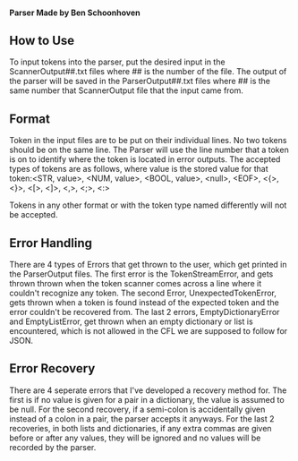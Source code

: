 #### Parser Made by Ben Schoonhoven

## How to Use
To input tokens into the parser, put the desired input in the ScannerOutput##.txt files where ## is the number of the file. The output of the parser will be saved in the ParserOutput##.txt files where ## is the same number that ScannerOutput file that the input came from.

## Format
Token in the input files are to be put on their individual lines. No two tokens should be on the same line. The Parser will use the line number that a token is on to identify where the token is located in error outputs. The accepted types of tokens are as follows, where value is the stored value for that token:<STR, value>, <NUM, value>, <BOOL, value>, <null\>, <EOF\>, <{>, <}>, <[>, 
<]>, <,>, <;>, <:>

Tokens in any other format or with the token type named differently will not be accepted.

## Error Handling
There are 4 types of Errors that get thrown to the user, which get printed in the ParserOutput files.
The first error is the TokenStreamError, and gets thrown thrown when the token scanner comes across a line where it couldn't recognize any token. The second Error, UnexpectedTokenError, gets thrown when a token is found instead of the expected token and the error couldn't be recovered from. The last 2 errors, EmptyDictionaryError and EmptyListError, get thrown when an empty dictionary or list is encountered, which is not allowed in the CFL we are supposed to follow for JSON.

## Error Recovery
There are 4 seperate errors that I've developed a recovery method for. The first is if no value is given for a pair in a dictionary, the value is assumed to be null. For the second recovery, if a semi-colon is accidentally given instead of a colon in a pair, the parser accepts it anyways. For the last 2 recoveries, in both lists and dictionaries, if any extra commas are given before or after any values, they will be ignored and no values will be recorded by the parser. 